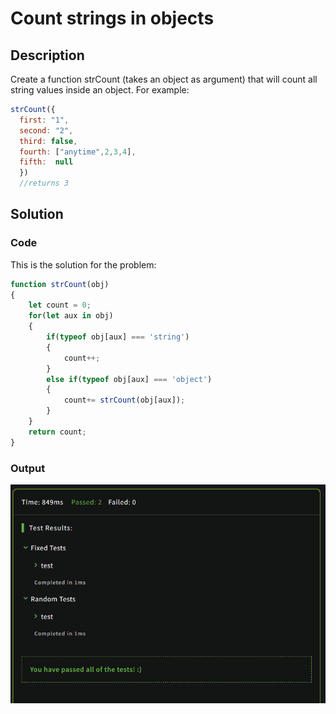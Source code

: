 # Count strings in objects

## Description
Create a function strCount (takes an object as argument) that will count all string values inside an object. For example:

```JavaScript
strCount({
  first: "1",
  second: "2",
  third: false,
  fourth: ["anytime",2,3,4],
  fifth:  null
  })
  //returns 3
```

## Solution

### Code

This is the solution for the problem:

```JavaScript
function strCount(obj)
{
    let count = 0;
    for(let aux in obj)
    {
        if(typeof obj[aux] === 'string')
        {
            count++;
        }
        else if(typeof obj[aux] === 'object')
        {
            count+= strCount(obj[aux]);
        }
    }
    return count;
}
```

### Output

<img src="./../Images/strCount.png" alt="drawing"/><br>